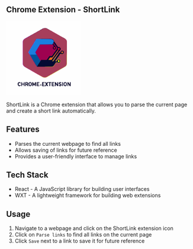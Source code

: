## Chrome Extension - ShortLink

<img width='200' height='200' src="./docs/public/logo.svg">

ShortLink is a Chrome extension that allows you to parse the current page and create a short link automatically.

## Features

- Parses the current webpage to find all links
- Allows saving of links for future reference
- Provides a user-friendly interface to manage links

## Tech Stack

- React - A JavaScript library for building user interfaces
- WXT - A lightweight framework for building web extensions

## Usage

1. Navigate to a webpage and click on the ShortLink extension icon
2. Click on `Parse links` to find all links on the current page
3. Click `Save` next to a link to save it for future reference
